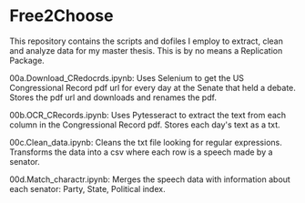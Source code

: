 # Free2Choose
This repository contains the scripts and dofiles I employ to extract, clean and analyze data for my master thesis. This is by no means a Replication Package.

00a.Download_CRedocrds.ipynb: Uses Selenium to get the US Congressional Record pdf url for every day at the Senate that held a debate. Stores the pdf url and downloads and renames the pdf.

00b.OCR_CRecords.ipynb: Uses Pytesseract to extract the text from each column in the Congressional Record pdf. Stores each day's text as a txt.

00c.Clean_data.ipynb: Cleans the txt file looking for regular expressions. Transforms the data into a csv where each row is a speech made by a senator.

00d.Match_charactr.ipynb: Merges the speech data with information about each senator: Party, State, Political index.



